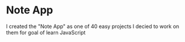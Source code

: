 # Note App
 I created the "Note App" as one of 40 easy projects I decied to work on them for goal of learn JavaScript
